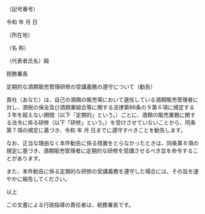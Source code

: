 （記号番号）

令和 年 月 日

（所在地）

（名 称）

（代表者氏名）殿

税務署長

定期的な酒類販売管理研修の受講義務の遵守について（勧告）

貴社（あなた）は、自己の酒類の販売場において選任している酒類販売管理者に対し、酒税の保全及び酒類業組合等に関する法律第86条の９第６項に規定する３年を超えない期間（以下「定期的」という。）ごとに、酒類の販売業務に関する法令に係る研修（以下「研修」という。）を受けさせていないことから、同条第７項の規定に基づき、令和 年 月 日までに遵守すべきことを勧告します。

なお、正当な理由なく本件勧告に係る措置をとらなかったときは、同条第８項の規定に基づき、酒類販売管理者に定期的な研修を受講させるべき旨を命令することがあります。

また、本件勧告に係る定期的な研修の受講義務を遵守した場合には、その旨を速やかに報告してください。

以上

この文書による行政指導の責任者は、税務署長です。